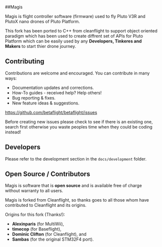 ##Magis

Magis is flight controller software (firmware) used to fly Pluto V3R and PlutoX nano drones of Pluto Platform.

This fork has been ported to C++ from cleanflight to support object oriented paradigm which has been used to create diffrent set of APIs
for Pluto Platform which can be easily used by any **Developers, Tinkeres and Makers** to start thier drone journey.

## Contributing

Contributions are welcome and encouraged.  You can contribute in many ways:

* Documentation updates and corrections.
* How-To guides - received help? Help others!
* Bug reporting & fixes.
* New feature ideas & suggestions.

https://github.com/betaflight/betaflight/issues

Before creating new issues please check to see if there is an existing one, search first otherwise you waste peoples time when they could be coding instead!

## Developers

Please refer to the development section in the `docs/development` folder.


## Open Source / Contributors

Magis is software that is **open source** and is available free of charge without warranty to all users.

Magis is forked from Cleanflight, so thanks goes to all those whom have contributed to Cleanflight and its origins.

Origins for this fork (Thanks!):
* **Alexinparis** (for MultiWii),
* **timecop** (for Baseflight),
* **Dominic Clifton** (for Cleanflight), and
* **Sambas** (for the original STM32F4 port).
